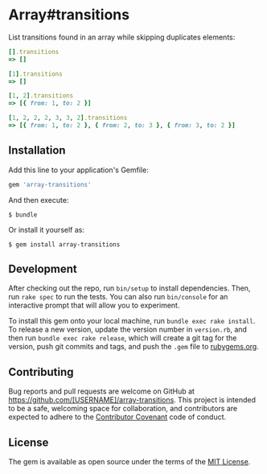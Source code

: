 # Array#transitions

List transitions found in an array while skipping duplicates elements:

```ruby
[].transitions
=> []

[1].transitions
=> []

[1, 2].transitions
=> [{ from: 1, to: 2 }]

[1, 2, 2, 2, 3, 3, 2].transitions
=> [{ from: 1, to: 2 }, { from: 2, to: 3 }, { from: 3, to: 2 }]
```

## Installation

Add this line to your application's Gemfile:

```ruby
gem 'array-transitions'
```

And then execute:

    $ bundle

Or install it yourself as:

    $ gem install array-transitions

## Development

After checking out the repo, run `bin/setup` to install dependencies. Then, run `rake spec` to run the tests. You can also run `bin/console` for an interactive prompt that will allow you to experiment.

To install this gem onto your local machine, run `bundle exec rake install`. To release a new version, update the version number in `version.rb`, and then run `bundle exec rake release`, which will create a git tag for the version, push git commits and tags, and push the `.gem` file to [rubygems.org](https://rubygems.org).

## Contributing

Bug reports and pull requests are welcome on GitHub at https://github.com/[USERNAME]/array-transitions. This project is intended to be a safe, welcoming space for collaboration, and contributors are expected to adhere to the [Contributor Covenant](http://contributor-covenant.org) code of conduct.

## License

The gem is available as open source under the terms of the [MIT License](http://opensource.org/licenses/MIT).

